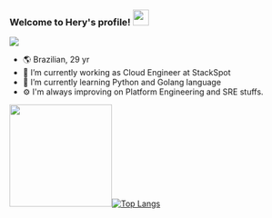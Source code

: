  
<h3>
  Welcome to Hery's profile!
  <img src="https://media.giphy.com/media/hvRJCLFzcasrR4ia7z/giphy.gif" width="28">
</h3>

<p>
  <img src="https://readme-typing-svg.herokuapp.com?color=%2336BCF7&center=true&vCenter=true&lines=Make+each+code+your+masterpiece."></a>
</p>

- :earth_americas: Brazilian, 29 yr
- 🔭 I’m currently working as Cloud Engineer at StackSpot
- 🌱 I’m currently learning Python and Golang language
- :gear: I'm always improving on Platform Engineering and SRE stuffs.



<img height="180em" src="https://github-readme-stats.vercel.app/api?username=herysantos&show_icons=true&hide_border=true&&count_private=true&include_all_commits=true" />[![Top Langs](https://github-readme-stats.vercel.app/api/top-langs/?username=herysantos&layout=compact)](https://github.com/anuraghazra/github-readme-stats)
